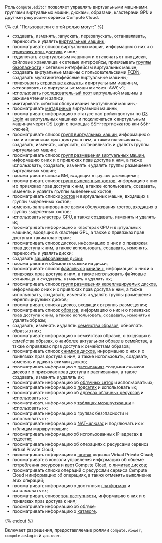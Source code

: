 Роль `compute.editor` позволяет управлять виртуальными машинами, группами виртуальных машин, дисками, образами, кластерами GPU и другими ресурсами сервиса Compute Cloud.

{% cut "Пользователи с этой ролью могут:" %}

* создавать, изменять, запускать, перезапускать, останавливать, переносить и удалять [виртуальные машины](../../compute/concepts/vm.md);
* просматривать список виртуальных машин, информацию о них и о [привязках прав доступа](../../iam/concepts/access-control/index.md#access-bindings) к ним;
* подключать к виртуальным машинам и отключать от них диски, файловые хранилища и сетевые интерфейсы, привязывать [группы безопасности](../../vpc/concepts/security-groups.md) к сетевым интерфейсам виртуальных машин;
* создавать виртуальные машины с пользовательскими [FQDN](../../vpc/concepts/address.md#fqdn), создавать мультиинтерфейсные виртуальные машины;
* привязывать [сервисные аккаунты](../../iam/concepts/users/service-accounts.md) к виртуальным машинам, активировать на виртуальных машинах токен AWS v1;
* использовать [последовательный порт](../../compute/operations/vm-info/get-serial-port-output.md) виртуальной машины в режиме чтения и записи;
* имитировать события обслуживания виртуальной машины;
* просматривать [метаданные](../../compute/concepts/vm-metadata.md) виртуальной машины;
* просматривать информацию о статусе настройки доступа по [OS Login](../../organization/concepts/os-login.md) на виртуальных машинах и подключаться к виртуальным машинам через OS Login с помощью SSH-сертификатов или SSH-ключей;
* просматривать список [групп виртуальных машин](../../compute/concepts/instance-groups/index.md), информацию о них и о привязках прав доступа к ним, а также использовать, создавать, изменять, запускать, останавливать и удалять группы виртуальных машин;
* просматривать список [групп размещения виртуальных машин](../../compute/concepts/placement-groups.md), информацию о них и о привязках прав доступа к ним, а также использовать, создавать, изменять и удалять группы размещения виртуальных машин;
* просматривать списки ВМ, входящих в группы размещения;
* просматривать список [групп выделенных хостов](../../compute/concepts/dedicated-host.md#host-group-size), информацию о них и о привязках прав доступа к ним, а также использовать, создавать, изменять и удалять группы выделенных хостов;
* просматривать списки [хостов](../../compute/concepts/dedicated-host.md) и виртуальных машин, входящих в группы выделенных хостов;
* изменять запланированное время обслуживания хостов, входящих в группы выделенных хостов;
* использовать [кластеры GPU](../../compute/concepts/gpus.md#gpu-clusters), а также создавать, изменять и удалять их;
* просматривать информацию о кластерах GPU и виртуальных машинах, входящих в кластеры GPU, а также о привязках прав доступа к таким кластерам;
* просматривать список [дисков](../../compute/concepts/disk.md), информацию о них и о привязках прав доступа к ним, а также использовать, создавать, изменять, переносить и удалять диски;
* создавать [зашифрованные диски](../../compute/concepts/disk.md#encryption);
* просматривать и обновлять ссылки на диски;
* просматривать список [файловых хранилищ](../../compute/concepts/filesystem.md), информацию о них и о привязках прав доступа к ним, а также использовать файловые хранилища и создавать, изменять и удалять их;
* просматривать список [групп размещения нереплицируемых дисков](../../compute/concepts/disk-placement-group.md), информацию о них и о привязках прав доступа к ним, а также использовать, создавать, изменять и удалять группы размещения нереплицируемых дисков;
* просматривать списки дисков, входящих в группы размещения;
* просматривать список [образов](../../compute/concepts/image.md), информацию о них и о привязках прав доступа к ним, а также использовать, создавать, изменять и удалять образы;
* создавать, изменять и удалять [семейства образов](../../compute/concepts/image.md#family), обновлять образы в них;
* просматривать информацию о семействах образов, о входящих в семейства образах, о наиболее актуальном образе в семействе, а также о привязках прав доступа к семействам образов;
* просматривать список [снимков дисков](../../compute/concepts/snapshot.md), информацию о них и о привязках прав доступа к ним, а также использовать, создавать, изменять и удалять снимки дисков;
* просматривать информацию о [расписаниях](../../compute/concepts/snapshot-schedule.md) создания снимков дисков и о привязках прав доступа к расписаниям, а также создавать, изменять и удалять их;
* просматривать информацию об [облачных сетях](../../vpc/concepts/network.md#network) и использовать их;
* просматривать информацию о [подсетях](../../vpc/concepts/network.md#subnet) и использовать их;
* просматривать информацию об [адресах облачных ресурсов](../../vpc/concepts/address.md) и использовать их;
* просматривать информацию о [таблицах маршрутизации](../../vpc/concepts/static-routes.md#rt-vpc) и использовать их;
* просматривать информацию о группах безопасности и использовать их;
* просматривать информацию о [NAT-шлюзах](../../vpc/concepts/gateways.md) и подключать их к таблицам маршрутизации;
* просматривать информацию об использованных IP-адресах в подсетях;
* просматривать информацию об операциях с ресурсами сервиса Virtual Private Cloud;
* просматривать информацию о [квотах](../../vpc/concepts/limits.md#vpc-quotas) сервиса Virtual Private Cloud;
* просматривать в консоли управления информацию об объеме потребления ресурсов и [квот](../../compute/concepts/limits.md#compute-quotas) Compute Cloud, о [лимитах дисков](../../compute/concepts/limits.md#compute-limits-disks);
* просматривать списки операций с ресурсами сервиса Compute Cloud и информацию об операциях, а также отменять выполнение этих операций;
* просматривать информацию о доступных [платформах](../../compute/concepts/vm-platforms.md) и использовать их;
* просматривать список [зон доступности](../../overview/concepts/geo-scope.md), информацию о них и о привязках прав доступа к ним;
* просматривать информацию об [облаке](../../resource-manager/concepts/resources-hierarchy.md#cloud);
* просматривать информацию о [каталоге](../../resource-manager/concepts/resources-hierarchy.md#folder).

{% endcut %}

Включает разрешения, предоставляемые ролями `compute.viewer`, `compute.osLogin` и `vpc.user`.